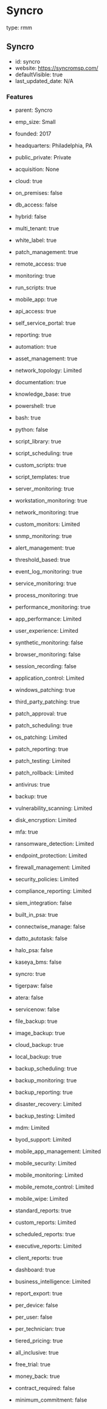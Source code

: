 # Syncro
type: rmm

## Syncro
- id: syncro
- website: https://syncromsp.com/
- defaultVisible: true
- last_updated_date: N/A

### Features
- parent: Syncro
- emp_size: Small
- founded: 2017
- headquarters: Philadelphia, PA
- public_private: Private
- acquisition: None

- cloud: true
- on_premises: false
- db_access: false
- hybrid: false
- multi_tenant: true
- white_label: true

- patch_management: true
- remote_access: true
- monitoring: true
- run_scripts: true
- mobile_app: true
- api_access: true
- self_service_portal: true
- reporting: true
- automation: true
- asset_management: true
- network_topology: Limited
- documentation: true
- knowledge_base: true

- powershell: true
- bash: true
- python: false
- script_library: true
- script_scheduling: true
- custom_scripts: true
- script_templates: true

- server_monitoring: true
- workstation_monitoring: true
- network_monitoring: true
- custom_monitors: Limited
- snmp_monitoring: true
- alert_management: true
- threshold_based: true
- event_log_monitoring: true
- service_monitoring: true
- process_monitoring: true
- performance_monitoring: true

- app_performance: Limited
- user_experience: Limited
- synthetic_monitoring: false
- browser_monitoring: false
- session_recording: false
- application_control: Limited

- windows_patching: true
- third_party_patching: true
- patch_approval: true
- patch_scheduling: true
- os_patching: Limited
- patch_reporting: true
- patch_testing: Limited
- patch_rollback: Limited

- antivirus: true
- backup: true
- vulnerability_scanning: Limited
- disk_encryption: Limited
- mfa: true
- ransomware_detection: Limited
- endpoint_protection: Limited
- firewall_management: Limited
- security_policies: Limited
- compliance_reporting: Limited
- siem_integration: false

- built_in_psa: true
- connectwise_manage: false
- datto_autotask: false
- halo_psa: false
- kaseya_bms: false
- syncro: true
- tigerpaw: false
- atera: false
- servicenow: false

- file_backup: true
- image_backup: true
- cloud_backup: true
- local_backup: true
- backup_scheduling: true
- backup_monitoring: true
- backup_reporting: true
- disaster_recovery: Limited
- backup_testing: Limited

- mdm: Limited
- byod_support: Limited
- mobile_app_management: Limited
- mobile_security: Limited
- mobile_monitoring: Limited
- mobile_remote_control: Limited
- mobile_wipe: Limited

- standard_reports: true
- custom_reports: Limited
- scheduled_reports: true
- executive_reports: Limited
- client_reports: true
- dashboard: true
- business_intelligence: Limited
- report_export: true

- per_device: false
- per_user: false
- per_technician: true
- tiered_pricing: true
- all_inclusive: true
- free_trial: true
- money_back: true
- contract_required: false
- minimum_commitment: false 